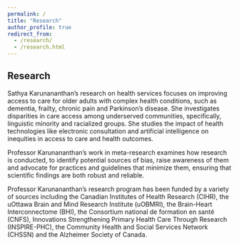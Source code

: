 ```yaml
---
permalink: /
title: "Research"
author_profile: true
redirect_from: 
  - /research/
  - /research.html
---
```


## Research

Sathya Karunananthan’s research on health services focuses on improving access to care for older adults with complex health conditions, such as dementia, frailty, chronic pain and Parkinson’s disease. She investigates disparities in care access among underserved communities, specifically, linguistic minority and racialized groups. She studies the impact of health technologies like electronic consultation and artificial intelligence on inequities in access to care and health outcomes.

Professor Karunananthan’s work in meta-research examines how research is conducted, to identify potential sources of bias, raise awareness of them and advocate for practices and guidelines that minimize them, ensuring that scientific findings are both robust and reliable.

Professor Karunananthan’s  research program has been funded by a variety of sources including the Canadian Institutes of Health Research (CIHR), the uOttawa Brain and Mind Research Institute (uOBMRI), the Brain-Heart Interconnectome (BHI), the Consortium national de formation en santé (CNFS), Innovations Strengthening Primary Health Care Through Research (INSPIRE-PHC), the Community Health and Social Services Network (CHSSN) and the Alzheimer Society of Canada.
